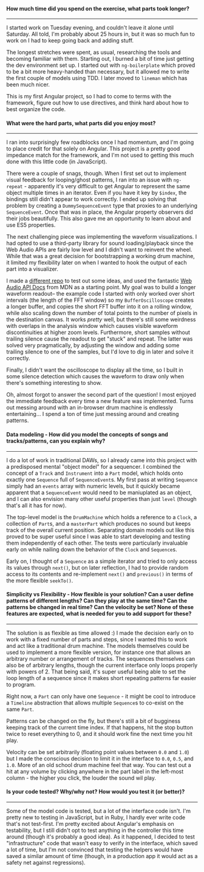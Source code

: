 #### How much time did you spend on the exercise, what parts took longer?
---

I started work on Tuesday evening, and couldn't leave it alone until Saturday. All told, I'm probably about 25 hours in, but it was so much fun to work on I had to keep going back and adding stuff.

The longest stretches were spent, as usual, researching the tools and becoming familiar with them. Starting out, I burned a bit of time just getting the dev environment set up. I started out with `ng-boilerplate` which proved to be a bit more heavy-handed than necessary, but it allowed me to write the first couple of models using TDD. I later moved to `lineman` which has been much nicer.

This is my first Angular project, so I had to come to terms with the framework, figure out how to use directives, and think hard about how to best organize the code.

#### What were the hard parts, what parts did you enjoy most?
---

I ran into surprisingly few roadblocks once I had momentum, and I'm going to place credit for that solely on Angular. This project is a pretty good impedance match for the framework, and I'm not used to getting this much done with this little code (in JavaScript).

There were a couple of snags, though. When I first set out to implement visual feedback for looping/ghost patterns, I ran into an issue with `ng-repeat` - apparently it's very difficult to get Angular to represent the same object multiple times in an iterator. Even if you have it key by `$index`, the bindings still didn't appear to work correctly. I ended up solving that problem by creating a `DummySequenceEvent` type that proxies to an underlying `SequenceEvent`. Once that was in place, the Angular property observers did their jobs beautifully. This also gave me an opportunity to learn about and use ES5 properties.

The next challenging piece was implementing the waveform visualizations. I had opted to use a third-party library for sound loading/playback since the Web Audio APIs are fairly low level and I didn't want to reinvent the wheel. While that was a great decision for bootstrapping a working drum machine, it limited my flexibility later on when I wanted to hook the output of each part into a visualizer.

I made a [different repo](https://github.com/texel/webaudio-test) to test out some ideas, and used the fantastic [Web Audio API Docs](https://developer.mozilla.org/en-US/docs/Web/API/Web_Audio_API/Visualizations_with_Web_Audio_API) from MDN as a starting point. My goal was to build a longer waveform readout– the example code I started with only worked over short intervals (the length of the FFT window) so my `BufferOscilloscope` creates a longer buffer, and copies the short FFT buffer into it on a rolling window, while also scaling down the number of total points to the number of pixels in the destination canvas. It works *pretty* well, but there's still some weirdness with overlaps in the analysis window which causes visible waveform discontinuities at higher zoom levels. Furthermore, short samples without trailing silence cause the readout to get "stuck" and repeat. The latter was solved very pragmatically, by adjusting the window and adding some trailing silence to one of the samples, but I'd love to dig in later and solve it correctly.

Finally, I didn't want the oscilloscope to display all the time, so I built in some silence detection which causes the waveform to draw only when there's something interesting to show.

Oh, almost forgot to answer the second part of the question! I most enjoyed the immediate feedback every time a new feature was implemented. Turns out messing around with an in-browser drum machine is endlessly entertaining... I spend a ton of time just messing around and creating patterns.

#### Data modeling - How did you model the concepts of songs and tracks/patterns, can you explain why?
---

I do a lot of work in traditional DAWs, so I already came into this project with a predisposed mental "object model" for a sequencer. I combined the concept of a `Track` and `Instrument` into a `Part` model, which holds onto exactly one `Sequence` full of `SequenceEvent`s. My first pass at writing `Sequence` simply had an `events` array with numeric levels, but it quickly became apparent that a `SequenceEvent` would need to be maniuplated as an object, and I can also envision many other useful properties than just `level` (though that's all it has for now).

The top-level model is the `DrumMachine` which holds a reference to a `Clock`, a collection of `Part`s, and a `masterPart` which produces no sound but keeps track of the overall current position. Separating domain models out like this proved to be super useful since I was able to start developing and testing them independently of each other. The tests were particularly invaluable early on while nailing down the behavior of the `Clock` and `Sequence`s.

Early on, I thought of a `Sequence` as a simple iterator and tried to only access its values through `next()`, but on later reflection, I had to provide random access to its contents and re-implement `next()` and `previous()` in terms of the more flexible `seekTo()`.


#### Simplicity vs Flexibility - How flexible is your solution? Can a user define patterns of different lengths? Can they play at the same time? Can the patterns be changed in real time? Can the velocity be set? None of these features are expected, what is needed for you to add support for these?
---

The solution is as flexible as time allowed :) I made the decision early on to work with a fixed number of parts and steps, since I wanted this to work and act like a traditional drum machine. The models themselves could be used to implement a more flexible version, for instance one that allows an arbitrary number or arrangement of tracks. The sequences themselves can also be of arbitrary lengths, though the current interface only loops properly with powers of 2. That being said, it's super useful being able to set the loop length of a sequence since it makes short repeating patterns far easier to program.

Right now, a `Part` can only have one `Sequence` - it might be cool to introduce a `Timeline` abstraction that allows multiple `Sequence`s to co-exist on the same `Part`.

Patterns can be changed on the fly, but there's still a bit of bugginess keeping track of the current time index. If that happens, hit the stop button twice to reset everything to 0, and it should work fine the next time you hit play.

Velocity can be set arbitrarily (floating point values between `0.0` and `1.0`) but I made the conscious decision to limit it in the interface to `0.0`, `0.5`, and `1.0`. More of an old school drum machine feel that way. You can test out a hit at any volume by clicking anywhere in the part label in the left-most column - the higher you click, the louder the sound wil play.

#### Is your code tested? Why/why not? How would you test it (or better)?
---

Some of the model code is tested, but a lot of the interface code isn't. I'm pretty new to testing in JavaScript, but in Ruby, I hardly ever write code that's not test-first. I'm pretty excited about Angular's emphasis on testability, but I still didn't opt to test anything in the controller this time around (though it's probably a good idea). As it happened, I decided to test "infrastructure" code that wasn't easy to verify in the interface, which saved a lot of time, but I'm not convinced that testing the helpers would have saved a similar amount of time (though, in a production app it would act as a safety net against regressions).
